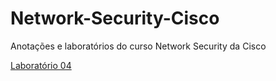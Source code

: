 # Network-Security-Cisco
Anotações e laboratórios do curso Network Security da Cisco

[Laboratório 04](https://github.com/DanFelp/Network-Security-Cisco/blob/main/M%C3%B3dulo%2004%20-%20Proteger%20o%20Acesso%20ao%20Dispositivo.md)
